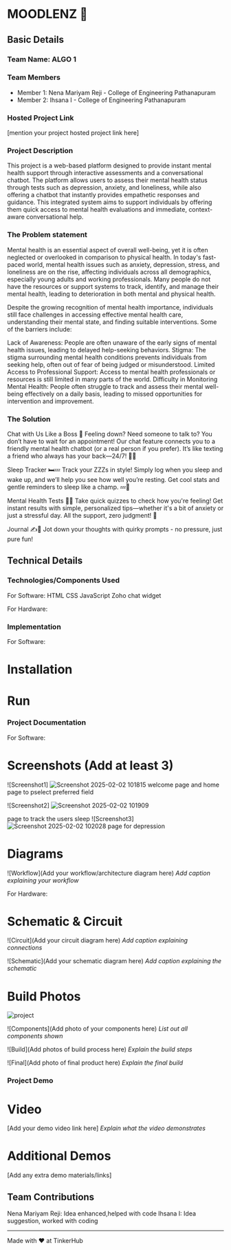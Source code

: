 # MOODLENZ 🎯


## Basic Details
### Team Name: ALGO 1


### Team Members
- Member 1: Nena Mariyam Reji - College of Engineering Pathanapuram
- Member 2: Ihsana I - College of Engineering Pathanapuram
  

### Hosted Project Link
[mention your project hosted project link here]

### Project Description
This project is a web-based platform designed to provide instant mental health support through interactive assessments and a conversational chatbot. The platform allows users to assess their mental health status through tests such as depression, anxiety, and loneliness, while also offering a chatbot that instantly provides empathetic responses and guidance. This integrated system aims to support individuals by offering them quick access to mental health evaluations and immediate, context-aware conversational help.

### The Problem statement
Mental health is an essential aspect of overall well-being, yet it is often neglected or overlooked in comparison to physical health. In today's fast-paced world, mental health issues such as anxiety, depression, stress, and loneliness are on the rise, affecting individuals across all demographics, especially young adults and working professionals. Many people do not have the resources or support systems to track, identify, and manage their mental health, leading to deterioration in both mental and physical health.

Despite the growing recognition of mental health importance, individuals still face challenges in accessing effective mental health care, understanding their mental state, and finding suitable interventions. Some of the barriers include:

Lack of Awareness: People are often unaware of the early signs of mental health issues, leading to delayed help-seeking behaviors.
Stigma: The stigma surrounding mental health conditions prevents individuals from seeking help, often out of fear of being judged or misunderstood.
Limited Access to Professional Support: Access to mental health professionals or resources is still limited in many parts of the world.
Difficulty in Monitoring Mental Health: People often struggle to track and assess their mental well-being effectively on a daily basis, leading to missed opportunities for intervention and improvement.

### The Solution
Chat with Us Like a Boss 💬
Feeling down? Need someone to talk to? You don’t have to wait for an appointment! Our chat feature connects you to a friendly mental health chatbot (or a real person if you prefer). It’s like texting a friend who always has your back—24/7! 📲🤖

Sleep Tracker 🛏️💤
Track your ZZZs in style! Simply log when you sleep and wake up, and we’ll help you see how well you’re resting. Get cool stats and gentle reminders to sleep like a champ. 💤💫

Mental Health Tests 🧠✅
Take quick quizzes to check how you're feeling! Get instant results with simple, personalized tips—whether it's a bit of anxiety or just a stressful day. All the support, zero judgment! 🌈

Journal ✍️💭
Jot down your thoughts with quirky prompts - no pressure, just pure fun!

## Technical Details
### Technologies/Components Used
For Software:
HTML 
CSS 
JavaScript 
 Zoho chat widget 


For Hardware:

### Implementation
For Software:
# Installation

# Run


### Project Documentation
For Software:

# Screenshots (Add at least 3)
![Screenshot1]
![Screenshot 2025-02-02 101815](https://github.com/user-attachments/assets/a96d739c-247b-4c49-a98f-85c58a30ab22)
welcome page and home page to pselect preferred field

![Screenshot2]
![Screenshot 2025-02-02 101909](https://github.com/user-attachments/assets/97c1b7e7-08ea-466e-a20a-957c91132b44)

page to track the users sleep
![Screenshot3]
![Screenshot 2025-02-02 102028](https://github.com/user-attachments/assets/8c49ce9d-5653-4e51-bcd6-63cd2fcded59)
page for depression
# Diagrams
![Workflow](Add your workflow/architecture diagram here)
*Add caption explaining your workflow*

For Hardware:

# Schematic & Circuit
![Circuit](Add your circuit diagram here)
*Add caption explaining connections*

![Schematic](Add your schematic diagram here)
*Add caption explaining the schematic*

# Build Photos


![project](https://github.com/user-attachments/assets/edcdec40-a524-41b8-bb04-5abab871e15a)

![Components](Add photo of your components here)
*List out all components shown*

![Build](Add photos of build process here)
*Explain the build steps*

![Final](Add photo of final product here)
*Explain the final build*

### Project Demo
# Video
[Add your demo video link here]
*Explain what the video demonstrates*

# Additional Demos
[Add any extra demo materials/links]

## Team Contributions
Nena Mariyam Reji: Idea enhanced,helped with code
Ihsana I: Idea suggestion, worked with coding
  

---
Made with ❤️ at TinkerHub
